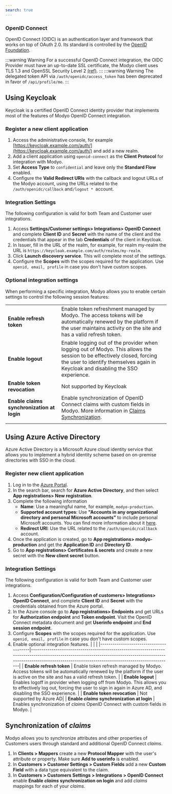 ```yaml
---
search: true
---
```


### OpenID Connect

OpenID Connect (OIDC) is an authentication layer and framework that works on top of OAuth 2.0. Its standard is controlled by the [OpenID Foundation](https://openid.net/connect/).

:::warning Warning
For a successful OpenID Connect integration, the OIDC Provider must have an up-to-date SSL certificate, the Modyo client uses TLS 1.3 and OpenSSL Security Level 2 [(ref)](https://www.openssl.org/docs/man1.1.1/man3/SSL_CTX_get_security_level.html).
:::
:::warning Warning
The delegated token API via `/auth/openidc/access_token` has been deprecated in favor of `/api/profile/me`.
:::

## Using Keycloak

Keycloak is a certified OpenID Connect identity provider that implements most of the features of Modyo OpenID Connect integration.

### Register a new client application

1. Access the administrative console, for example [https://keycloak.example.com/auth/](https://keycloak.example.com/auth/) and add a new realm.
2. Add a client application using `openid-connect` as the **Client Protocol** for integration with Modyo.
3. Set **Access Type** to `confidential` and leave only the **Standard Flow** enabled.
4. Configure the **Valid Redirect URIs** with the callback and logout URLs of the Modyo account, using the URLs related to the `/auth/openidc/callback` and`/logout * `account.

### Integration Settings

The following configuration is valid for both Team and Customer user integrations.

1. Access **Settings/Customer settings> Integrations> OpenID Connect** and complete **Client ID** and **Secret** with the name of the client and the credentials that appear in the tab **Credentials** of the client in Keycloak.
2. In Issuer, fill in the URL of the realm, for example, for realm my-realm the URL is `https://keycloak.example.com/auth/realms/my-realm`.
3. Click **Launch discovery service**. This will complete most of the settings.
4. Configure the **Scopes** with the scopes required for the application. Use `openid, email, profile` in case you don't have custom scopes.

### Optional integration settings

When performing a specific integration, Modyo allows you to enable certain settings to control the following session features:

|                                                                     |                                                                                                                                                                                                                        |
|---------------------------------------------------------------------|:-----------------------------------------------------------------------------------------------------------------------------------------------------------------------------------------------------------------------|
| **Enable refresh token**                                         | Enable token refreshment managed by Modyo. The access tokens will be automatically renewed by the platform if the user maintains activity on the site and has a valid refresh token.          |
| **Enable logout**                                      | Enable logging out of the provider when logging out of Modyo. This allows the session to be effectively closed, forcing the user to identify themselves again in Keycloak and disabling the SSO experience. |
| **Enable token revocation**                                   | Not supported by Keycloak                                                                                                                                                                                              |
| **Enable claims synchronization at login** | Enable synchronization of OpenID Connect claims with custom fields in Modyo. More information in [Claims Synchronization](#claims-synchronization).                                                             |
|                                                                     |                                                                                                                                                                                                                        |

## Using Azure Active Directory

Azure Active Directory is a Microsoft Azure cloud identity service that allows you to implement a hybrid identity scheme based on on-premise directories with SSO in the cloud.

### Register new client application

1. Log in to the [Azure Portal](https://portal.azure.com/).
2. In the search bar, search for **Azure Active Directory**, and then select **App registrations> New registration**.
3. Complete the following information
   * **Name**: Use a meaningful name, for example, `modyo-production`.
   * **Supported account types**: Use **"Accounts in any organizational directory and personal Microsoft accounts"** to include personal Microsoft accounts. You can find more information about it [here](https://portal.azure.com/#blade/Microsoft_AAD_IAM/ActiveDirectoryMenuBlade/RegisteredApps).
   * **Redirect URI**: Use the URL related to the `/auth/openidc/callback` account.
4. Once the application is created, go to **App registrations> modyo-production** and get the **Application ID** and **Directory ID**.
5. Go to **App registrations> Certificates & secrets** and create a new secret with the **New client secret** button.

### Integration Settings

The following configuration is valid for both Team and Customer user integrations.

1. Access **Configuration/Configuration of customers> Integrations> OpenID Connect**, and complete **Client ID** and **Secret** with the credentials obtained from the Azure portal.
2. In the Azure console go to **App registrations> Endpoints** and get URLs for **Authorization endpoint** and **Token endpoint**. Visit the OpenID Connect metadata document and get **Userinfo endpoint** and **End session endpoint**.
3. Configure **Scopes** with the scopes required for the application. Use `openid, email, profile` in case you don't have custom scopes.
4. Enable optional integration features.
   |                                        |                                                                                                                                                                                                                        |
   |----------------------------------------|------------------------------------------------------------------------------------------------------------------------------------------------------------------------------------------------------------------------|
   | **Enable refresh token** | Enable token refresh managed by Modyo. Access tokens will be automatically renewed by the platform if the user is active on the site and has a valid refresh token. |
   | **Enable logout** | Enables logoff in provider when logging off from Modyo. This allows you to effectively log out, forcing the user to sign in again in Azure AD, and disabling the SSO experience. |
   | **Enable token revocation** | Not supported by Azure AD|
   | **Enable _claims_ synchronization at login** | Enables synchronization of _claims_ OpenID Connect with custom fields in Modyo. |

## Synchronization of _claims_

Modyo allows you to synchronize attributes and other properties of Customers users through standard and additional OpenID Connect _claims_.

1. In **Clients > Mappers** create a new **Protocol Mapper** with the user's attribute or property. Make sure **Add to userinfo** is enabled.
2. In **Customers > Customer Settings > Custom Fields** add a new **Custom Field** with a data type equivalent to the claim.
3. In **Customers > Customers Settings > Integrations > OpenID Connect** enable **Enable _claims_ synchronization on login** and add _claims_ mappings for each of your _claims_.
